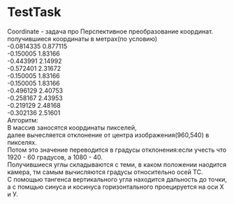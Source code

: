 # TestTask
Coordinate - задача про Перспективное преобразование координат.  
получившиеся координаты в метрах(по условию)  
-0.0814335 0.877115  
-0.150005 1.83166  
-0.443991 2.14992  
-0.572401 2.31672  
-0.150005 1.83166  
-0.150005 1.83166  
-0.496129 2.40753  
-0.258167 2.43953  
-0.219129 2.48168  
-0.302136 2.51601  
Алгоритм:  
В массив заносятся координаты пикселей,  
далее вычесляется отклонение от центра изображения(960,540) в пикселях.   
Потом это значение переводится в градусы отклонения:если учесть что 1920 - 60 градусов, а 1080 - 40.  
Получившиеся углы складываются с теми, в каком положении наодится камера, тм самым вычисляются градусы относительно осей ТС.  
С помощью тангенса вертикального угла находится дальность до точки, а с помщью синуса и косинуса горизонтального проецируется на оси Х и У.  
